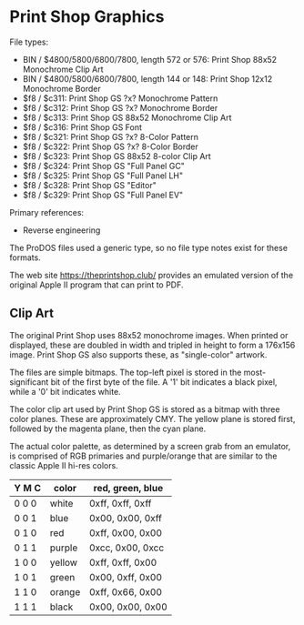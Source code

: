 # Print Shop Graphics #

File types:
 - BIN / $4800/5800/6800/7800, length 572 or 576: Print Shop 88x52 Monochrome Clip Art
 - BIN / $4800/5800/6800/7800, length 144 or 148: Print Shop 12x12 Monochrome Border
 - $f8 / $c311: Print Shop GS ?x? Monochrome Pattern
 - $f8 / $c312: Print Shop GS ?x? Monochrome Border
 - $f8 / $c313: Print Shop GS 88x52 Monochrome Clip Art
 - $f8 / $c316: Print Shop GS Font
 - $f8 / $c321: Print Shop GS ?x? 8-Color Pattern
 - $f8 / $c322: Print Shop GS ?x? 8-Color Border
 - $f8 / $c323: Print Shop GS 88x52 8-color Clip Art
 - $f8 / $c324: Print Shop GS "Full Panel GC"
 - $f8 / $c325: Print Shop GS "Full Panel LH"
 - $f8 / $c328: Print Shop GS "Editor"
 - $f8 / $c329: Print Shop GS "Full Panel EV"

Primary references:
 - Reverse engineering

The ProDOS files used a generic type, so no file type notes exist for these formats.

The web site https://theprintshop.club/ provides an emulated version of the original Apple II
program that can print to PDF.

## Clip Art ##

The original Print Shop uses 88x52 monochrome images.  When printed or displayed, these are
doubled in width and tripled in height to form a 176x156 image.  Print Shop GS also supports
these, as "single-color" artwork.

The files are simple bitmaps.  The top-left pixel is stored in the most-significant bit of the
first byte of the file.  A '1' bit indicates a black pixel, while a '0' bit indicates white.

The color clip art used by Print Shop GS is stored as a bitmap with three color planes.  These
are approximately CMY.  The yellow plane is stored first, followed by the magenta plane, then
the cyan plane.

The actual color palette, as determined by a screen grab from an emulator, is comprised of RGB
primaries and purple/orange that are similar to the classic Apple II hi-res colors.

Y M C | color  | red, green, blue
----- | ------ | ----------------
0 0 0 | white  | 0xff, 0xff, 0xff
0 0 1 | blue   | 0x00, 0x00, 0xff
0 1 0 | red    | 0xff, 0x00, 0x00
0 1 1 | purple | 0xcc, 0x00, 0xcc
1 0 0 | yellow | 0xff, 0xff, 0x00
1 0 1 | green  | 0x00, 0xff, 0x00
1 1 0 | orange | 0xff, 0x66, 0x00
1 1 1 | black  | 0x00, 0x00, 0x00
